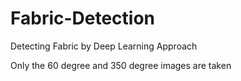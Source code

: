 # Fabric-Detection
Detecting Fabric by Deep Learning Approach


Only the 60 degree and 350 degree images are taken

